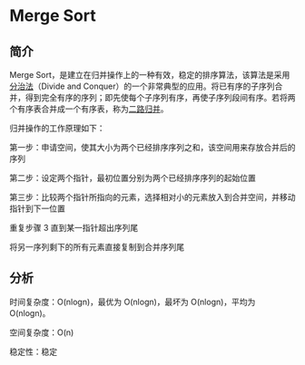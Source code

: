 # Merge Sort

## 简介

Merge Sort，是建立在归并操作上的一种有效，稳定的排序算法，该算法是采用[分治法](https://baike.baidu.com/item/分治法/2407337)（Divide and Conquer）的一个非常典型的应用。将已有序的子序列合并，得到完全有序的序列；即先使每个子序列有序，再使子序列段间有序。若将两个有序表合并成一个有序表，称为[二路归并](https://baike.baidu.com/item/二路归并/53201558)。

归并操作的工作原理如下：

第一步：申请空间，使其大小为两个已经排序序列之和，该空间用来存放合并后的序列

第二步：设定两个指针，最初位置分别为两个已经排序序列的起始位置

第三步：比较两个指针所指向的元素，选择相对小的元素放入到合并空间，并移动指针到下一位置

重复步骤 3 直到某一指针超出序列尾

将另一序列剩下的所有元素直接复制到合并序列尾

## 分析

时间复杂度：O(nlogn)，最优为 O(nlogn)，最坏为 O(nlogn)，平均为 O(nlogn)。

空间复杂度：O(n)

稳定性：稳定
